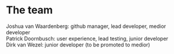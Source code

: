 # The team

Joshua van Waardenberg: github manager, lead developer, medior developer\
Patrick Doornbusch:     user experience, lead testing, junior developer\
Dirk van Wezel:         junior developer (to be promoted to medior)
